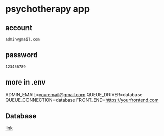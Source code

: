 # psychotherapy app

## account
```
admin@gmail.com
```
## password
```
123456789
```
## more in .env

ADMIN_EMAIL=youremail@gmail.com
QUEUE_DRIVER=database
QUEUE_CONNECTION=database
FRONT_END=https://yourfrontend.com 

## Database
[link](./Procfile)